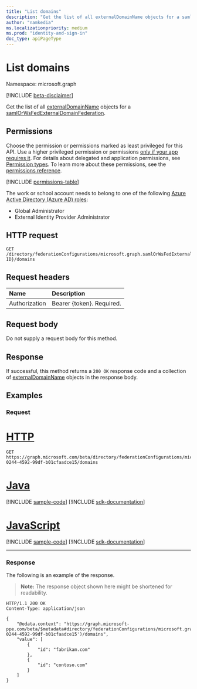 ```yaml
---
title: "List domains"
description: "Get the list of all externalDomainName objects for a samlOrWsFedExternalDomainFederation."
author: "namkedia"
ms.localizationpriority: medium
ms.prod: "identity-and-sign-in"
doc_type: apiPageType
---
```


# List domains
Namespace: microsoft.graph

[!INCLUDE [beta-disclaimer](../../includes/beta-disclaimer.md)]

Get the list of all [externalDomainName](../resources/externaldomainname.md) objects for a [samlOrWsFedExternalDomainFederation](../resources/samlorwsfedexternaldomainfederation.md).

## Permissions

Choose the permission or permissions marked as least privileged for this API. Use a higher privileged permission or permissions [only if your app requires it](/graph/permissions-overview#best-practices-for-using-microsoft-graph-permissions). For details about delegated and application permissions, see [Permission types](/graph/permissions-overview#permission-types). To learn more about these permissions, see the [permissions reference](/graph/permissions-reference).

<!-- { "blockType": "permissions", "name": "samlorwsfedexternaldomainfederation_list_domains" } -->
[!INCLUDE [permissions-table](../includes/permissions/samlorwsfedexternaldomainfederation-list-domains-permissions.md)]

The work or school account needs to belong to one of the following [Azure Active Directory (Azure AD) roles](/azure/active-directory/roles/permissions-reference):

* Global Administrator
* External Identity Provider Administrator

## HTTP request

<!-- {
  "blockType": "ignored"
}
-->

``` http
GET /directory/federationConfigurations/microsoft.graph.samlOrWsFedExternalDomainFederation/{samlOrWsFedExternalDomainFederation ID}/domains
```

## Request headers

|Name|Description|
|:---|:---|
|Authorization|Bearer {token}. Required.|

## Request body

Do not supply a request body for this method.

## Response

If successful, this method returns a `200 OK` response code and a collection of [externalDomainName](../resources/externaldomainname.md) objects in the response body.

## Examples

### Request


# [HTTP](#tab/http)
<!-- {
  "blockType": "request",
  "name": "list_externaldomainname_e1"
}
-->

``` http
GET https://graph.microsoft.com/beta/directory/federationConfigurations/microsoft.graph.samlOrWsFedExternalDomainFederation/f1e11a04-0244-4592-99df-b01cfaadce15/domains
```

# [Java](#tab/java)
[!INCLUDE [sample-code](../includes/snippets/java/list-externaldomainname-e1-java-snippets.md)]
[!INCLUDE [sdk-documentation](../includes/snippets/snippets-sdk-documentation-link.md)]

# [JavaScript](#tab/javascript)
[!INCLUDE [sample-code](../includes/snippets/javascript/list-externaldomainname-e1-javascript-snippets.md)]
[!INCLUDE [sdk-documentation](../includes/snippets/snippets-sdk-documentation-link.md)]

---

### Response

The following is an example of the response.
>**Note:** The response object shown here might be shortened for readability.
<!-- {
  "blockType": "response",
  "truncated": true,
  "@odata.type": "Collection(microsoft.graph.externalDomainName)"
}
-->

``` http
HTTP/1.1 200 OK
Content-Type: application/json

{
    "@odata.context": "https://graph.microsoft-ppe.com/beta/$metadata#directory/federationConfigurations/microsoft.graph.samlOrWsFedExternalDomainFederation('f1e11a04-0244-4592-99df-b01cfaadce15')/domains",
    "value": [
        {
            "id": "fabrikam.com"
        },
        {
            "id": "contoso.com"
        }
    ]
}
```
